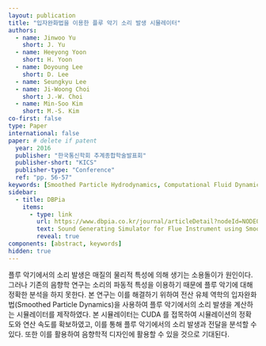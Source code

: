 ```yaml
---
layout: publication
title: "입자완화법을 이용한 플루 악기 소리 발생 시뮬레이터"
authors:
  - name: Jinwoo Yu
    short: J. Yu
  - name: Heeyong Yoon
    short: H. Yoon
  - name: Doyoung Lee
    short: D. Lee
  - name: Seungkyu Lee
  - name: Ji-Woong Choi
    short: J.-W. Choi
  - name: Min-Soo Kim
    short: M.-S. Kim
co-first: false
type: Paper
international: false
paper: # delete if patent
  year: 2016
  publisher: "한국통신학회 추계종합학술발표회"
  publisher-short: "KICS"
  publisher-type: "Conference"
  ref: "pp. 56-57"
keywords: [Smoothed Particle Hydrodynamics, Computational Fluid Dynamics, Sound Generation]
sidebar:
  - title: DBPia
    items: 
      - type: link
        url: https://www.dbpia.co.kr/journal/articleDetail?nodeId=NODE07082969
        text: Sound Generating Simulator for Flue Instrument using Smoothed Particle Hydrodynamics
        reveal: true
components: [abstract, keywords]
hidden: true
---
```


플루 악기에서의 소리 발생은 매질의 물리적 특성에 의해 생기는 소용돌이가 원인이다. 그러나 기존의 음향학 연구는 소리의 파동적 특성을 이용하기 때문에 플루 악기에 대해 정확한 분석을 하지 못한다. 본 연구는 이를 해결하기 위하여 전산  유체  역학의  입자완화법(Smoothed  Particle  Dynamics)을  사용하여  플루  악기에서의  소리  발생을  계산하는 시뮬레이터를  제작하였다.  본  시뮬레이터는  CUDA 를  접목하여  시뮬레이션의  정확도와  연산  속도를  확보하였고,  이를 통해  플루  악기에서의  소리  발생과  전달을  분석할  수  있다.  또한  이를  활용하여  음향학적  디자인에  활용할  수  있을 것으로 기대된다.